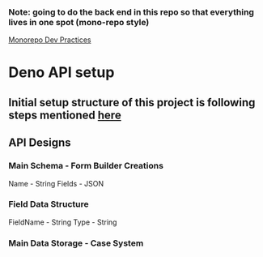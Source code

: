 ### Note: going to do the back end in this repo so that everything lives in one spot (mono-repo style)

[Monorepo Dev Practices](https://circleci.com/blog/monorepo-dev-practices/)

# Deno API setup

## Initial setup structure of this project is following steps mentioned [here](https://blog.logrocket.com/how-to-create-rest-api-deno-postgres/)

## API Designs

### Main Schema - Form Builder Creations

Name - String
Fields - JSON

### Field Data Structure

FieldName - String
Type - String


### Main Data Storage - Case System